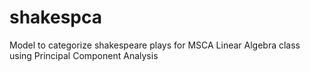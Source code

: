 # shakespca
Model to categorize shakespeare plays for MSCA Linear Algebra class using Principal Component Analysis
